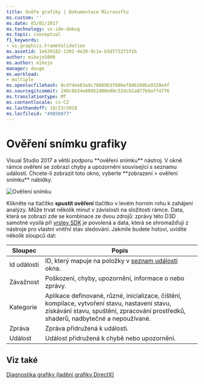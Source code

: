 ```yaml
---
title: Ověře grafiky | Dokumentace Microsoftu
ms.custom: ''
ms.date: 03/02/2017
ms.technology: vs-ide-debug
ms.topic: conceptual
f1_keywords:
- vs.graphics.FrameValidation
ms.assetid: 1e639182-1301-4e28-9c1e-b5df732f3f1b
author: mikejo5000
ms.author: mikejo
manager: douge
ms.workload:
- multiple
ms.openlocfilehash: 0cdfdee83a9c78069b3f086ef84b280ba9328e4f
ms.sourcegitcommit: 240c8b34e80952d00e90c52dcb1a077b9aff47f6
ms.translationtype: MT
ms.contentlocale: cs-CZ
ms.lasthandoff: 10/23/2018
ms.locfileid: "49850877"
---
```

# <a name="graphics-frame-validation"></a>Ověření snímku grafiky
<!-- VERSIONLESS --> Visual Studio 2017 a větší podporu **ověření snímku** nástroj.  V okně rámce ověření se zobrazí chyby a upozornění související s seznamu událostí.  Chcete-li zobrazit toto okno, vyberte **zobrazení > ověření snímku** nabídky.

![Ověření snímku](media/gfx_diag_frame_validation.png)

Klikněte na tlačítko **spustit ověření** tlačítko v levém horním rohu k zahájení analýzy.  Může trvat několik minut v závislosti na složitosti rámce.  Data, která se zobrazí zde se kombinace ze dvou zdrojů: zprávy této D3D samotné vysílá při [vrstev SDK](/windows/desktop/direct3d11/overviews-direct3d-11-devices-layers) je povolená a data, která se shromažďují z nástroje pro vlastní vnitřní stav sledování. Jakmile budete hotovi, uvidíte několik sloupců dat:


| **Sloupec** | **Popis** |
|------------| - |
| Id události | ID, který mapuje na položky v [seznam událostí](graphics-event-list.md) okna. |
| Závažnost | Poškození, chyby, upozornění, informace o nebo zprávy. |
| Kategorie | Aplikace definované, různé, inicializace, čištění, kompilace, vytvoření stavu, nastavení stavu, získávání stavu, spuštění, zpracování prostředků, shaderů, nadbytečné a nepoužívané. |
| Zpráva | Zpráva přidružená k události. |
| Událost | Událost přidružená k chybě nebo upozornění. |

## <a name="see-also"></a>Viz také  
[Diagnostika grafiky (ladění grafiky DirectX)](visual-studio-graphics-diagnostics.md)   
<!-- /VERSIONLESS -->